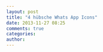 ```yaml
---
layout: post
title: "4 hübsche Whats App Icons"
date: 2013-11-27 08:25
comments: true
categories: 
author: 
---
```

